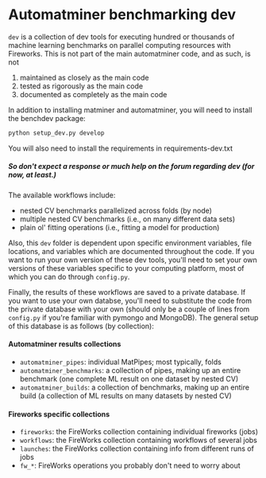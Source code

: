 # Automatminer benchmarking dev

`dev` is a collection of dev tools for executing hundred or thousands of machine
learning benchmarks on parallel computing resources with Fireworks. This is not
part of the main automatminer code, and as such, is not
   1. maintained as closely as the main code
   2. tested as rigorously as the main code
   3. documented as completely as the main code

In addition to installing matminer and automatminer, you will need to install
the benchdev package:
```bash
python setup_dev.py develop
```
You will also need to install the requirements in requirements-dev.txt

##### So don't expect a response or much help on the forum regarding dev (for now, at least.)
   
The available workflows include:
* nested CV benchmarks parallelized across folds (by node)
* multiple nested CV benchmarks (i.e., on many different data sets)
* plain ol' fitting operations (i.e., fitting a model for production)
   
Also, this `dev` folder is dependent upon specific environment variables, file
locations, and variables which are documented throughout the code. If you want
to run your own version of these dev tools, you'll need to set your own versions
of these variables specific to your computing platform, most of which you can
do through `config.py`.  

Finally, the results of these workflows are saved to a private database. If you
want to use your own databse, you'll need to substitute the code from the 
private database with your own (should only be a couple of lines from
`config.py` if you're familiar with pymongo and MongoDB). The general setup
of this database is as follows (by collection):

#### Automatminer results collections
- `automatminer_pipes`: individual MatPipes; most typically, folds
- `automatminer_benchmarks`: a collection of pipes, making up an entire benchmark (one complete ML result on one dataset by nested CV)
- `automatminer_builds`: a collection of benchmarks, making up an entire build (a collection of ML results on many datasets by nested CV)

#### Fireworks specific collections
- `fireworks`: the FireWorks collection containing individual fireworks (jobs)
- `workflows`: the FireWorks collection containing workflows of several jobs
- `launches`: the FireWorks collection containing info from different runs of jobs
- `fw_*`: FireWorks operations you probably don't need to worry about



